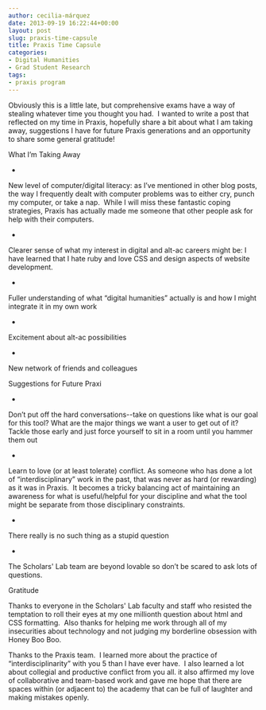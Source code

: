 ```yaml
---
author: cecilia-márquez
date: 2013-09-19 16:22:44+00:00
layout: post
slug: praxis-time-capsule
title: Praxis Time Capsule
categories:
- Digital Humanities
- Grad Student Research
tags:
- praxis program
---
```


Obviously this is a little late, but comprehensive exams have a way of stealing whatever time you thought you had.  I wanted to write a post that reflected on my time in Praxis, hopefully share a bit about what I am taking away, suggestions I have for future Praxis generations and an opportunity to share some general gratitude!




What I’m Taking Away






	
  * 


New level of computer/digital literacy: as I’ve mentioned in other blog posts, the way I frequently dealt with computer problems was to either cry, punch my computer, or take a nap.  While I will miss these fantastic coping strategies, Praxis has actually made me someone that other people ask for help with their computers.




	
  * 


Clearer sense of what my interest in digital and alt-ac careers might be: I have learned that I hate ruby and love CSS and design aspects of website development.




	
  * 


Fuller understanding of what “digital humanities” actually is and how I might integrate it in my own work




	
  * 


Excitement about alt-ac possibilities




	
  * 


New network of friends and colleagues







Suggestions for Future Praxi






	
  * 


Don’t put off the hard conversations--take on questions like what is our goal for this tool? What are the major things we want a user to get out of it? Tackle those early and just force yourself to sit in a room until you hammer them out




	
  * 


Learn to love (or at least tolerate) conflict. As someone who has done a lot of “interdisciplinary” work in the past, that was never as hard (or rewarding) as it was in Praxis.  It becomes a tricky balancing act of maintaining an awareness for what is useful/helpful for your discipline and what the tool might be separate from those disciplinary constraints.




	
  * 


There really is no such thing as a stupid question




	
  * 


The Scholars' Lab team are beyond lovable so don’t be scared to ask lots of questions.







Gratitude




Thanks to everyone in the Scholars' Lab faculty and staff who resisted the temptation to roll their eyes at my one millionth question about html and CSS formatting.  Also thanks for helping me work through all of my insecurities about technology and not judging my borderline obsession with Honey Boo Boo.




Thanks to the Praxis team.  I learned more about the practice of “interdisciplinarity” with you 5 than I have ever have.  I also learned a lot about collegial and productive conflict from you all. it also affirmed my love of collaborative and team-based work and gave me hope that there are spaces within (or adjacent to) the academy that can be full of laughter and making mistakes openly.
